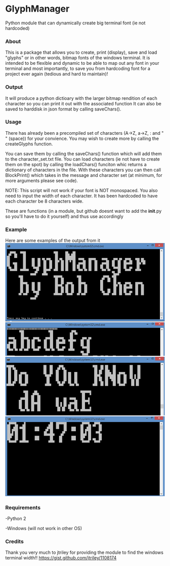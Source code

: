 # GlyphManager
Python module that can dynamically create big terminal font (ie not hardcoded)


### About

This is a package that allows you to create, print (display), save and load "glyphs" or in other words, bitmap fonts of the windows terminal.
It is intended to be flexible and dynamic to be able to map out any font in your terminal and most importantly, to save you from hardcoding font for a project ever again (tedious and hard to maintain)!


### Output

It will produce a python dictioary with the larger bitmap rendition of each character so you can print it out with the associated function
It can also be saved to harddisk in json format by calling saveChars().

### Usage

There has already been a precompiled set of characters (A->Z, a->Z, : and " " (space)) for your convience. You may wish to create more by calling the createGlyphs function. 

You can save them by calling the saveChars() function which will add them to the character_set.txt file.
You can load characters (ie not have to create them on the spot) by calling the loadChars() funciton whic returns a dictionary of characters in the file.
With these characters you can then call BlockPrint() which takes in the message and character set (at minimum, for more arguments please see code).

NOTE: This script will not work if your font is NOT monospaced. You also need to input the width of each character. It has been hardcoded to have each character be 8 characters wide.

These are functions (in a module, but github doesnt want to add the __init__.py so you'll have to do it yourself) and thus use accordingly

### Example

Here are some examples of the output from it
![Example](image_bob.PNG)
![Example](image_alphabet.PNG)
![Example](image_text.PNG)
![Example](image_time.PNG)
### Requirements

-Python 2

-Windows (will not work in other OS)

### Credits

Thank you very much to jtriley for providing the module to find the windows terminal width!!
https://gist.github.com/jtriley/1108174
